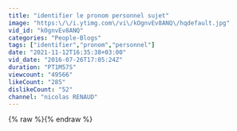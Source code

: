 ```yaml
---
title: "identifier le pronom personnel sujet"
image: "https:\/\/i.ytimg.com\/vi\/kOgnvEv8ANQ\/hqdefault.jpg"
vid_id: "kOgnvEv8ANQ"
categories: "People-Blogs"
tags: ["identifier","pronom","personnel"]
date: "2021-11-12T16:35:38+03:00"
vid_date: "2016-07-26T17:05:24Z"
duration: "PT1M57S"
viewcount: "49566"
likeCount: "285"
dislikeCount: "52"
channel: "nicolas RENAUD"
---
```

{% raw %}{% endraw %}
